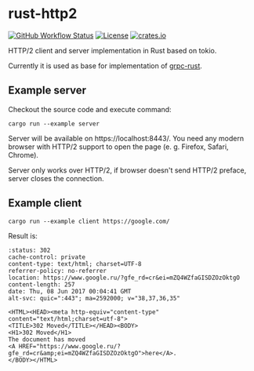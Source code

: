 # rust-http2

<!-- https://travis-ci.org/stepancheg/rust-http2.png -->
[![GitHub Workflow Status](https://img.shields.io/github/workflow/status/stepancheg/rust-http2/Jobs)](https://github.com/stepancheg/rust-http2/actions?query=workflow%3AJobs)
[![License](https://img.shields.io/crates/l/httpbis.svg)](https://github.com/stepancheg/rust-http2/blob/master/LICENSE.txt)
[![crates.io](https://img.shields.io/crates/v/httpbis.svg)](https://crates.io/crates/httpbis) 

HTTP/2 client and server implementation in Rust based on tokio.

Currently it is used as base for implementation of [grpc-rust](https://github.com/stepancheg/grpc-rust).

## Example server

Checkout the source code and execute command:

```
cargo run --example server
```

Server will be available on https://localhost:8443/.
You need any modern browser with HTTP/2 support to open the page (e. g. Firefox, Safari, Chrome).

Server only works over HTTP/2, if browser doesn't send HTTP/2 preface, server closes the connection.

## Example client

```
cargo run --example client https://google.com/
```

Result is:

```
:status: 302
cache-control: private
content-type: text/html; charset=UTF-8
referrer-policy: no-referrer
location: https://www.google.ru/?gfe_rd=cr&ei=mZQ4WZfaGISDZOzOktgO
content-length: 257
date: Thu, 08 Jun 2017 00:04:41 GMT
alt-svc: quic=":443"; ma=2592000; v="38,37,36,35"

<HTML><HEAD><meta http-equiv="content-type" content="text/html;charset=utf-8">
<TITLE>302 Moved</TITLE></HEAD><BODY>
<H1>302 Moved</H1>
The document has moved
<A HREF="https://www.google.ru/?gfe_rd=cr&amp;ei=mZQ4WZfaGISDZOzOktgO">here</A>.
</BODY></HTML>
```
